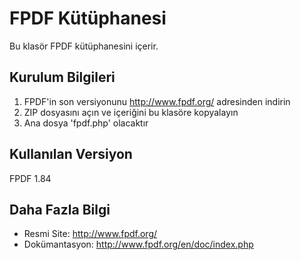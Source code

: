 # FPDF Kütüphanesi

Bu klasör FPDF kütüphanesini içerir.

## Kurulum Bilgileri

1. FPDF'in son versiyonunu http://www.fpdf.org/ adresinden indirin
2. ZIP dosyasını açın ve içeriğini bu klasöre kopyalayın
3. Ana dosya 'fpdf.php' olacaktır

## Kullanılan Versiyon

FPDF 1.84

## Daha Fazla Bilgi

- Resmi Site: http://www.fpdf.org/
- Dokümantasyon: http://www.fpdf.org/en/doc/index.php
